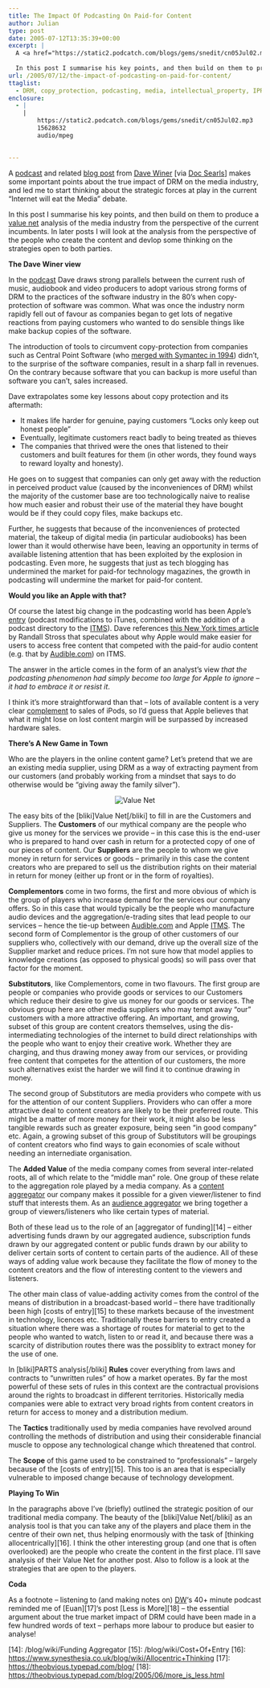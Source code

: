 ```yaml
---
title: The Impact Of Podcasting On Paid-for Content
author: Julian
type: post
date: 2005-07-12T13:35:39+00:00
excerpt: |
  A <a href="https://static2.podcatch.com/blogs/gems/snedit/cn05Jul02.mp3">podcast</a> and related <a href="https://archive.scripting.com/2005/07/02">blog post</a> from <a href="https://archive.scripting.com/">Dave Winer</a>  [via <a href="https://doc.weblogs.com/2005/07/03#whyDrmIsEbwuPartN">Doc Searls</a>] makes some important points about the true impact of <abbr title="Digital Rights Management">DRM</abbr> on the media industry, and led me to start thinking about the strategic forces at play in the current "Internet will eat the Media" debate. 
  
  In this post I summarise his key points, and then build on them to produce a <a href="/blog/wiki/Value+Net">value net</a> analysis of the media industry from the perspective of the current incumbents. In later posts I will look at the analysis from the perspective of the people who create the content and devlop some thinking on the strategies open to both parties.
url: /2005/07/12/the-impact-of-podcasting-on-paid-for-content/
ttaglist:
  - DRM, copy_protection, podcasting, media, intellectual_property, IPR, strategy
enclosure:
  - |
    |
        https://static2.podcatch.com/blogs/gems/snedit/cn05Jul02.mp3
        15628632
        audio/mpeg
        

---
```

A [podcast][1] and related [blog post][2] from [Dave Winer][3] [via [Doc Searls][4]] makes some important points about the true impact of DRM on the media industry, and led me to start thinking about the strategic forces at play in the current &#8220;Internet will eat the Media&#8221; debate. 

In this post I summarise his key points, and then build on them to produce a [value net][5] analysis of the media industry from the perspective of the current incumbents. In later posts I will look at the analysis from the perspective of the people who create the content and devlop some thinking on the strategies open to both parties.

**The Dave Winer view**
  
In the [podcast][1] Dave draws strong parallels between the current rush of music, audiobook and video producers to adopt various strong forms of DRM to the practices of the software industry in the 80&#8217;s when copy-protection of software was common. What was once the industry norm rapidly fell out of favour as companies began to get lots of negative reactions from paying customers who wanted to do sensible things like make backup copies of the software.

The introduction of tools to circumvent copy-protection from companies such as Central Point Software (who [merged with Symantec in 1994][6]) didn&#8217;t, to the surprise of the software companies, result in a sharp fall in revenues. On the contrary because software that you can backup is more useful than software you can&#8217;t, sales increased.

Dave extrapolates some key lessons about copy protection and its aftermath:

  * It makes life harder for genuine, paying customers &#8220;Locks only keep out honest people&#8221;
  * Eventually, legitimate customers react badly to being treated as thieves
  * The companies that thrived were the ones that listened to their customers and built features for them (in other words, they found ways to reward loyalty and honesty).

He goes on to suggest that companies can only get away with the reduction in perceived product value (caused by the inconveniences of DRM) whilst the majority of the customer base are too technologically naive to realise how much easier and robust their use of the material they have bought would be if they could copy files, make backups etc. 

Further, he suggests that because of the inconveniences of protected material, the takeup of digital media (in particular audiobooks) has been lower than it would otherwise have been, leaving an opportunity in terms of available listening attention that has been exploited by the explosion in podcasting. Even more, he suggests that just as tech blogging has undermined the market for paid-for technology magazines, the growth in podcasting will undermine the market for paid-for content.

**Would you like an Apple with that?**
  
Of course the latest big change in the podcasting world has been Apple&#8217;s [entry][7] (podcast modifications to iTunes, combined with the addition of a podcast directory to the [ITMS][8]). Dave references [this New York times article][9] by Randall Stross that speculates about why Apple would make easier for users to access free content that competed with the paid-for audio content (e.g. that by [Audible.com][10]) on ITMS. 

The answer in the article comes in the form of an analyst&#8217;s view <cite title="https://www.nytimes.com/2005/07/03/business/yourmoney/03digi.html?ei=5088&#038;en=d4c35012b853c2db&#038;ex=1278043200&#038;partner=rssnyt&#038;emc=rss&#038;pagewanted=all">that the podcasting phenomenon had simply become too large for Apple to ignore &#8211; it had to embrace it or resist it</cite>. 

I think it&#8217;s more straightforward than that &#8211; lots of available content is a very clear [complement][11] to sales of iPods, so I&#8217;d guess that Apple believes that what it might lose on lost content margin will be surpassed by increased hardware sales. 

**There&#8217;s A New Game in Town**
  
Who are the players in the online content game? Let&#8217;s pretend that we are an existing media supplier, using DRM as a way of extracting payment from our customers (and probably working from a mindset that says to do otherwise would be &#8220;giving away the family silver&#8221;).

<div style="text-align:center;">
  <img src="/blog/images/valuenet.gif" alt="Value Net" />
</div>

The easy bits of the [bliki]Value Net[/bliki] to fill in are the Customers and Suppliers. The **Customers** of our mythical company are the people who give us money for the services we provide &#8211; in this case this is the end-user who is prepared to hand over cash in return for a protected copy of one of our pieces of content. Our **Suppliers** are the people to whom we give money in return for services or goods &#8211; primarily in this case the content creators who are prepared to sell us the distribution rights on their material in return for money (either up front or in the form of royalties). 

**Complementors** come in two forms, the first and more obvious of which is the group of players who increase demand for the services our company offers. So in this case that would typically be the people who manufacture audio devices and the aggregation/e-trading sites that lead people to our services &#8211; hence the tie-up between [Audible.com][10] and Apple [ITMS][8]. The second form of Complementor is the group of other customers of our suppliers who, collectively with our demand, drive up the overall size of the Supplier market and reduce prices. I&#8217;m not sure how that model applies to knowledge creations (as opposed to physical goods) so will pass over that factor for the moment.

**Substitutors**, like Complementors, come in two flavours. The first group are people or companies who provide goods or services to our Customers which reduce their desire to give us money for our goods or services. The obvious group here are other media suppliers who may tempt away &#8220;our&#8221; customers with a more attractive offering. An important, and growing, subset of this group are content creators themselves, using the dis-intermediating technologies of the internet to build direct relationships with the people who want to enjoy their creative work. Whether they are charging, and thus drawing money away from our services, or providing free content that competes for the attention of our customers, the more such alternatives exist the harder we will find it to continue drawing in money.

The second group of Substitutors are media providers who compete with us for the attention of our content Suppliers. Providers who can offer a more attractive deal to content creators are likely to be their preferred route. This might be a matter of more money for their work, it might also be less tangible rewards such as greater exposure, being seen &#8220;in good company&#8221; etc. Again, a growing subset of this group of Substitutors will be groupings of content creators who find ways to gain economies of scale without needing an internediate organisation.

The **Added Value** of the media company comes from several inter-related roots, all of which relate to the &#8220;middle man&#8221; role. One group of these relate to the aggregation role played by a media company. As a [content aggregator][12] our company makes it possible for a given viewer/listener to find stuff that interests them. As an [audience aggregator][13] we bring together a group of viewers/listeners who like certain types of material. 

Both of these lead us to the role of an [aggregator of funding][14] &#8211; either advertising funds drawn by our aggregated audience, subscription funds drawn by our aggregated content or public funds drawn by our ability to deliver certain sorts of content to certain parts of the audience. All of these ways of adding value work because they facilitate the flow of money to the content creators and the flow of interesting content to the viewers and listeners. 

The other main class of value-adding activity comes from the control of the means of distribution in a broadcast-based world &#8211; there have traditionally been high [costs of entry][15] to these markets because of the investment in technology, licences etc. Traditionally these barriers to entry created a situation where there was a shortage of routes for material to get to the people who wanted to watch, listen to or read it, and because there was a scarcity of distribution routes there was the possiblity to extract money for the use of one.

In [bliki]PARTS analysis[/bliki] **Rules** cover everything from laws and contracts to &#8220;unwritten rules&#8221; of how a market operates. By far the most powerful of these sets of rules in this context are the contractual provisions around the rights to broadcast in different territories. Historically media companies were able to extract very broad rights from content creators in return for access to money and a distribution medium.

The **Tactics** traditionally used by media companies have revolved around controlling the methods of distribution and using their considerable financial muscle to oppose any technological change which threatened that control.

The **Scope** of this game used to be constrained to &#8220;professionals&#8221; &#8211; largely because of the [costs of entry][15]. This too is an area that is especially vulnerable to imposed change because of technology development.

**Playing To Win**
  
In the paragraphs above I&#8217;ve (briefly) outlined the strategic position of our traditional media company. The beauty of the [bliki]Value Net[/bliki] as an analysis tool is that you can take any of the players and place them in the centre of their own net, thus helping enormously with the task of [thinking allocentrically][16]. I think the other interesting group (and one that is often overlooked) are the people who create the content in the first place. I&#8217;ll save analysis of their Value Net for another post. Also to follow is a look at the strategies that are open to the players.

**Coda**
  
As a footnote &#8211; listening to (and making notes on) [DW][3]&#8216;s 40+ minute podcast reminded me of [Euan][17]&#8216;s post [Less is More][18] &#8211; the essential argument about the true market impact of DRM could have been made in a few hundred words of text &#8211; perhaps more labour to produce but easier to analyse!

 [1]: https://static2.podcatch.com/blogs/gems/snedit/cn05Jul02.mp3
 [2]: https://archive.scripting.com/2005/07/02
 [3]: https://archive.scripting.com/
 [4]: https://doc.weblogs.com/2005/07/03#whyDrmIsEbwuPartN
 [5]: /blog/wiki/Value+Net
 [6]: https://www.findarticles.com/p/articles/mi_m3563/is_n8_v10/ai_15416673
 [7]: https://www.apple.com/podcasting/
 [8]: https://www.apple.com/itunes/store/
 [9]: https://www.nytimes.com/2005/07/03/business/yourmoney/03digi.html?ei=5088&en=d4c35012b853c2db&ex=1278043200&partner=rssnyt&emc=rss&pagewanted=all
 [10]: https://www.audible.com/
 [11]: https://www.synesthesia.co.uk/blog/wiki/value+net#CompleMentors
 [12]: /blog/wiki/Content+Aggregator
 [13]: /blog/wiki/Audience+Aggregator
 [14]: /blog/wiki/Funding Aggregator
 [15]: /blog/wiki/Cost+Of+Entry
 [16]: https://www.synesthesia.co.uk/blog/wiki/Allocentric+Thinking
 [17]: https://theobvious.typepad.com/blog/
 [18]: https://theobvious.typepad.com/blog/2005/06/more_is_less.html